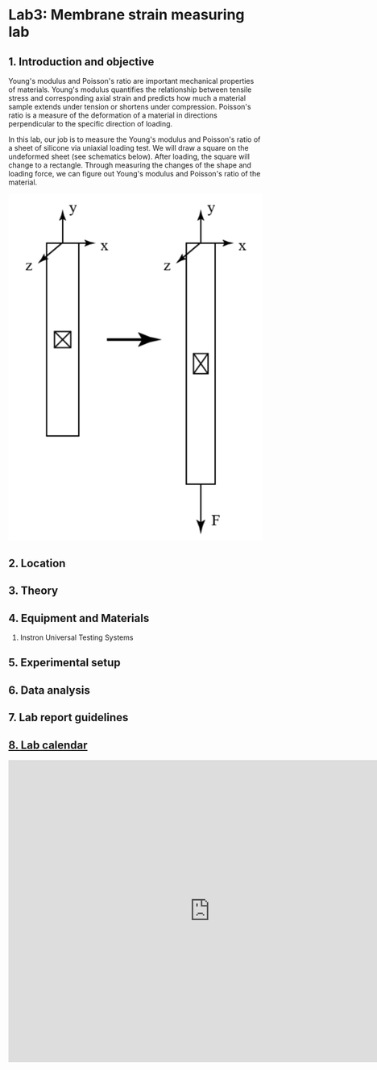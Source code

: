 
# Lab3: Membrane strain measuring lab

## 1. Introduction and objective
Young's modulus and Poisson's ratio are important mechanical properties of materials. 
Young's modulus quantifies the relationship between tensile stress and corresponding axial strain and predicts how much a material sample extends under tension or shortens under compression.
Poisson's ratio is a measure of the deformation of a material in directions perpendicular to the specific direction of loading.


In this lab, our job is to measure the Young's modulus and Poisson's ratio of a sheet of silicone via uniaxial loading test. We will draw a square on the undeformed sheet (see schematics below). After loading, the square will change to a rectangle. Through measuring the changes of the shape and loading force, we can figure out Young's modulus and Poisson's ratio of the material.

<img src="lab3.PNG" alt="drawing" width="600"/>

## 2. Location


## 3. Theory


## 4. Equipment and Materials

1. Instron Universal Testing Systems


## 5. Experimental setup


## 6. Data analysis


## 7. Lab report guidelines

## [8. Lab calendar](https://calendar.google.com/calendar/embed?src=c_hobnaabmfreqp84o7qaescmn2g%40group.calendar.google.com&ctz=America%2FNew_York)

<iframe src="https://calendar.google.com/calendar/embed?src=c_hobnaabmfreqp84o7qaescmn2g%40group.calendar.google.com&ctz=America%2FNew_York" style="border: 0" width="800" height="600" frameborder="0" scrolling="no"></iframe>

